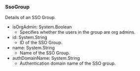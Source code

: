 ### SsoGroup
Details of an SSO Group.

- isOrgAdmin: System.Boolean
  - Specifies whether the users in the group are org admins.
- id: System.String
  - ID of the SSO Group.
- name: System.String
  - Name of the SSO Group.
- authDomainName: System.String
  - Authentication domain name of the SSO group.
